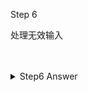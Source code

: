 
Step 6 

处理无效输入

<br>
<br>
<details>
    <summary>Step6 Answer</summary>

```rust, no_run
// --snip--

io::stdin().read_line(&mut guess)
    .expect("Failed to read line");

let guess: u32 = match guess.trim().parse() {
    Ok(num) => num,
    Err(_) => continue,
};

println!("You guessed: {}", guess);

// --snip--

```

</details>
